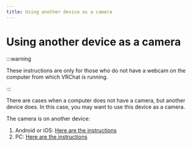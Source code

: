 ```yaml
---
title: Using another device as a camera
---
```


# Using another device as a camera

:::warning

These instructions are only for those who do not have a webcam on the computer from which VRChat is running.

:::

There are cases when a computer does not have a camera, but another device does. In this case, you may want to use this device as a camera.

The camera is on another device:
1. Android or iOS: [Here are the instructions](/FoxyFace/connection/Connect-DroidCam.md)
2. PC: [Here are the instructions](/FoxyFace/connection/Remoute-FoxyFace.md)